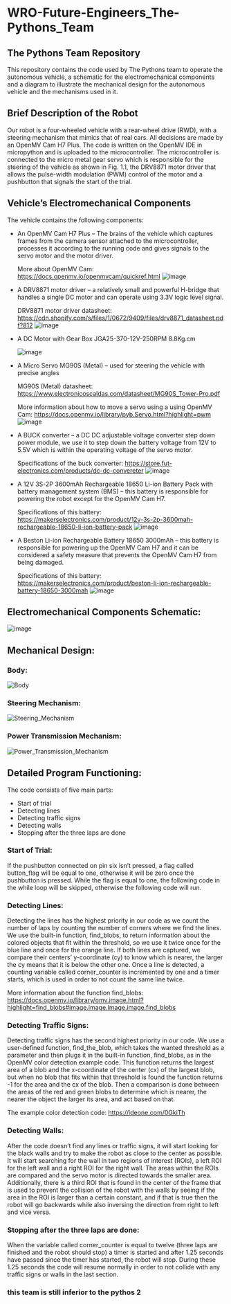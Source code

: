 # WRO-Future-Engineers_The-Pythons_Team
## The Pythons Team Repository
 This repository contains the code used by The Pythons team to operate the autonomous vehicle, a schematic for the electromechanical components and a diagram to illustrate the mechanical design for the autonomous vehicle and the mechanisms used in it.
## Brief Description of the Robot
 Our robot is a four-wheeled vehicle with a rear-wheel drive (RWD), with a steering mechanism that mimics that of real cars. All decisions are made by an OpenMV Cam H7 Plus. The code is written on the OpenMV IDE in micropython and is uploaded to the microcontroller. The microcontroller is connected to the micro metal gear servo which is responsible for the steering of the vehicle as shown in Fig. 1.1, the DRV8871 motor driver that allows the pulse-width modulation (PWM) control of the motor and a pushbutton that signals the start of the trial.
 ## Vehicle’s Electromechanical Components
 The vehicle contains the following components:
-	An OpenMV Cam H7 Plus – The brains of the vehicle which captures frames from the camera sensor attached to the microcontroller, processes it according to the running code and gives signals to the servo motor and the motor driver. 
    
    More about OpenMV Cam: https://docs.openmv.io/openmvcam/quickref.html
    ![image](https://user-images.githubusercontent.com/107484564/191767974-c4ac8d4c-197d-43ef-9453-d02d1454cd74.png)
- A DRV8871 motor driver – a relatively small and powerful H-bridge that handles a single DC motor and can operate using 3.3V logic level signal.
  
    DRV8871 motor driver datasheet: https://cdn.shopify.com/s/files/1/0672/9409/files/drv8871_datasheet.pdf?812
    ![image](https://user-images.githubusercontent.com/107484564/191768509-38a471ba-5ada-4865-8609-ca343101a816.png)
- A DC Motor with Gear Box JGA25-370-12V-250RPM 8.8Kg.cm
    
    ![image](https://user-images.githubusercontent.com/107484564/191768721-baf5675d-61b0-4ce6-be95-6073432746ee.png)
- A Micro Servo MG90S (Metal) – used for steering the vehicle with precise angles

    MG90S (Metal) datasheet: https://www.electronicoscaldas.com/datasheet/MG90S_Tower-Pro.pdf 
    
    More information about how to move a servo using a using OpenMV Cam: https://docs.openmv.io/library/pyb.Servo.html?highlight=pwm
    ![image](https://user-images.githubusercontent.com/107484564/191768928-0f5628ac-f87c-4693-aeae-f167302f00e8.png)
- A BUCK converter – a DC DC adjustable voltage converter step down power module, we use it to step down the battery voltage from 12V to 5.5V which is within the operating voltage of the servo motor.

    Specifications of the buck converter: https://store.fut-electronics.com/products/dc-dc-convereter
    ![image](https://user-images.githubusercontent.com/107484564/191769331-c1df337c-1272-47e4-b48e-92753e67889d.png)
- A 12V 3S-2P 3600mAh Rechargeable 18650 Li-ion Battery Pack with battery management system (BMS) – this battery is responsible for powering the robot except for the OpenMV Cam H7.
    
    Specifications of this battery: https://makerselectronics.com/product/12v-3s-2p-3600mah-rechargeable-18650-li-ion-battery-pack
    ![image](https://user-images.githubusercontent.com/107484564/191769459-41c7e982-6fb7-461e-93d0-276fdf6ac371.png)
- A Beston Li-ion Rechargeable Battery 18650 3000mAh – this battery is responsible for powering up the OpenMV Cam H7 and it can be considered a safety measure that prevents the OpenMV Cam H7 from being damaged.

    Specifications of this battery: https://makerselectronics.com/product/beston-li-ion-rechargeable-battery-18650-3000mah
    ![image](https://user-images.githubusercontent.com/107484564/191769715-0ce22ef5-fef4-4065-8b3c-f8ed5e4db1bf.png)
## Electromechanical Components Schematic:
![image](https://user-images.githubusercontent.com/56698318/191783968-d04b70e0-0e6a-4d87-8c61-03c3c4a15eea.png)
## Mechanical Design:
### Body:
![Body](https://user-images.githubusercontent.com/56698318/191784822-b26f3efe-a254-46fd-bd41-e0083143811d.png)
### Steering Mechanism:
![Steering_Mechanism](https://user-images.githubusercontent.com/56698318/191784857-dd1bcb9d-09d6-416a-8199-0df89250b3c8.png)
### Power Transmission Mechanism:
![Power_Transmission_Mechanism](https://user-images.githubusercontent.com/56698318/191784846-6a9f51e0-a76e-47ec-8366-21b04e2b66bf.png)
## Detailed Program Functioning:
The code consists of five main parts:
- Start of trial
- Detecting lines
- Detecting traffic signs
- Detecting walls
- Stopping after the three laps are done
### Start of Trial:
If the pushbutton connected on pin six isn’t pressed, a flag called button_flag will be equal to one, otherwise it will be zero once the pushbutton is pressed. While the flag is equal to one, the following code in the while loop will be skipped, otherwise the following code will run.
### Detecting Lines:
Detecting the lines has the highest priority in our code as we count the number of laps by counting the number of corners where we find the lines. We use the built-in function, find_blobs, to return information about the colored objects that fit within the threshold, so we use it twice once for the blue line and once for the orange line. If both lines are captured, we compare their centers’ y-coordinate (cy) to know which is nearer, the larger the cy means that it is below the other one. Once a line is detected, a counting variable called corner_counter is incremented by one and a timer starts, which is used in order to not count the same line twice.

  More information about the function find_blobs: https://docs.openmv.io/library/omv.image.html?highlight=find_blobs#image.image.Image.image.find_blobs
### Detecting Traffic Signs:
Detecting traffic signs has the second highest priority in our code. We use a user-defined function, find_the_blob, which takes the wanted threshold as a parameter and then plugs it in the built-in function, find_blobs, as in the OpenMV color detection example code. This function returns the largest area of a blob and the x-coordinate of the center (cx) of the largest blob, but when no blob that fits within that threshold is found the function returns -1 for the area and the cx of the blob. Then a comparison is done between the areas of the red and green blobs to determine which is nearer, the nearer the object the larger its area, and act based on that.

  The example color detection code: https://ideone.com/0GkiTh
### Detecting Walls:
After the code doesn’t find any lines or traffic signs, it will start looking for the black walls and try to make the robot as close to the center as possible. It will start searching for the wall in two regions of interest (ROIs), a left ROI for the left wall and a right ROI for the right wall. The areas within the ROIs are compared and the servo motor is directed towards the smaller area. Additionally, there is a third ROI that is found in the center of the frame that is used to prevent the collision of the robot with the walls by seeing if the area in the ROI is larger than a certain constant, and if that is true then the robot will go backwards while also inversing the direction from right to left and vice versa.
### Stopping after the three laps are done:
When the variable called corner_counter is equal to twelve (three laps are finished and the robot should stop) a timer is started and after 1.25 seconds have passed since the timer has started, the robot will stop. During these 1.25 seconds the code will resume normally in order to not collide with any traffic signs or walls in the last section.

### this team is still inferior to the pythos 2


